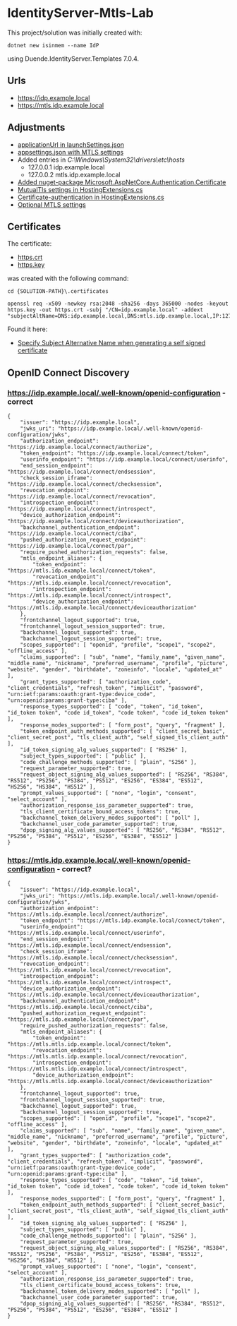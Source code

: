 # IdentityServer-Mtls-Lab

This project/solution was initially created with:

	dotnet new isinmem --name IdP

using Duende.IdentityServer.Templates 7.0.4.

## Urls

- https://idp.example.local
- https://mtls.idp.example.local

## Adjustments

- [applicationUrl in launchSettings.json](/Source/IdP/Properties/launchSettings.json#L9)
- [appsettings.json with MTLS settings](/Source/IdP/appsettings.json)
- Added entries in *C:\Windows\System32\drivers\etc\hosts*
	- 127.0.0.1 idp.example.local
	- 127.0.0.2 mtls.idp.example.local
- [Added nuget-package Microsoft.AspNetCore.Authentication.Certificate](/Source/IdP/IdP.csproj#L11)
- [MutualTls settings in HostingExtensions.cs](/Source/IdP/HostingExtensions.cs#L24)
- [Certificate-authentication in HostingExtensions.cs](/Source/IdP/HostingExtensions.cs#L50)
- [Optional MTLS settings](/Source/IdP/Program.cs#L16)

## Certificates

The certificate:

- [https.crt](/.certificates/https.crt)
- [https.key](/.certificates/https.key)

was created with the following command:

	cd {SOLUTION-PATH}\.certificates

	openssl req -x509 -newkey rsa:2048 -sha256 -days 365000 -nodes -keyout https.key -out https.crt -subj "/CN=idp.example.local" -addext "subjectAltName=DNS:idp.example.local,DNS:mtls.idp.example.local,IP:127.0.0.1,IP:127.0.0.2"

Found it here:

- [Specify Subject Alternative Name when generating a self signed certificate](https://stackoverflow.com/questions/33138148/specify-subject-alternative-name-when-generating-a-self-signed-certificate#answer-64344995)

## OpenID Connect Discovery

### https://idp.example.local/.well-known/openid-configuration - correct

	{
		"issuer": "https://idp.example.local",
		"jwks_uri": "https://idp.example.local/.well-known/openid-configuration/jwks",
		"authorization_endpoint": "https://idp.example.local/connect/authorize",
		"token_endpoint": "https://idp.example.local/connect/token",
		"userinfo_endpoint": "https://idp.example.local/connect/userinfo",
		"end_session_endpoint": "https://idp.example.local/connect/endsession",
		"check_session_iframe": "https://idp.example.local/connect/checksession",
		"revocation_endpoint": "https://idp.example.local/connect/revocation",
		"introspection_endpoint": "https://idp.example.local/connect/introspect",
		"device_authorization_endpoint": "https://idp.example.local/connect/deviceauthorization",
		"backchannel_authentication_endpoint": "https://idp.example.local/connect/ciba",
		"pushed_authorization_request_endpoint": "https://idp.example.local/connect/par",
		"require_pushed_authorization_requests": false,
		"mtls_endpoint_aliases": {
			"token_endpoint": "https://mtls.idp.example.local/connect/token",
			"revocation_endpoint": "https://mtls.idp.example.local/connect/revocation",
			"introspection_endpoint": "https://mtls.idp.example.local/connect/introspect",
			"device_authorization_endpoint": "https://mtls.idp.example.local/connect/deviceauthorization"
		},
		"frontchannel_logout_supported": true,
		"frontchannel_logout_session_supported": true,
		"backchannel_logout_supported": true,
		"backchannel_logout_session_supported": true,
		"scopes_supported": [ "openid", "profile", "scope1", "scope2", "offline_access" ],
		"claims_supported": [ "sub", "name", "family_name", "given_name", "middle_name", "nickname", "preferred_username", "profile", "picture", "website", "gender", "birthdate", "zoneinfo", "locale", "updated_at" ],
		"grant_types_supported": [ "authorization_code", "client_credentials", "refresh_token", "implicit", "password", "urn:ietf:params:oauth:grant-type:device_code", "urn:openid:params:grant-type:ciba" ],
		"response_types_supported": [ "code", "token", "id_token", "id_token token", "code id_token", "code token", "code id_token token" ],
		"response_modes_supported": [ "form_post", "query", "fragment" ],
		"token_endpoint_auth_methods_supported": [ "client_secret_basic", "client_secret_post", "tls_client_auth", "self_signed_tls_client_auth" ],
		"id_token_signing_alg_values_supported": [ "RS256" ],
		"subject_types_supported": [ "public" ],
		"code_challenge_methods_supported": [ "plain", "S256" ],
		"request_parameter_supported": true,
		"request_object_signing_alg_values_supported": [ "RS256", "RS384", "RS512", "PS256", "PS384", "PS512", "ES256", "ES384", "ES512", "HS256", "HS384", "HS512" ],
		"prompt_values_supported": [ "none", "login", "consent", "select_account" ],
		"authorization_response_iss_parameter_supported": true,
		"tls_client_certificate_bound_access_tokens": true,
		"backchannel_token_delivery_modes_supported": [ "poll" ],
		"backchannel_user_code_parameter_supported": true,
		"dpop_signing_alg_values_supported": [ "RS256", "RS384", "RS512", "PS256", "PS384", "PS512", "ES256", "ES384", "ES512" ]
	}

### https://mtls.idp.example.local/.well-known/openid-configuration - correct?

	{
		"issuer": "https://idp.example.local",
		"jwks_uri": "https://mtls.idp.example.local/.well-known/openid-configuration/jwks",
		"authorization_endpoint": "https://mtls.idp.example.local/connect/authorize",
		"token_endpoint": "https://mtls.idp.example.local/connect/token",
		"userinfo_endpoint": "https://mtls.idp.example.local/connect/userinfo",
		"end_session_endpoint": "https://mtls.idp.example.local/connect/endsession",
		"check_session_iframe": "https://mtls.idp.example.local/connect/checksession",
		"revocation_endpoint": "https://mtls.idp.example.local/connect/revocation",
		"introspection_endpoint": "https://mtls.idp.example.local/connect/introspect",
		"device_authorization_endpoint": "https://mtls.idp.example.local/connect/deviceauthorization",
		"backchannel_authentication_endpoint": "https://mtls.idp.example.local/connect/ciba",
		"pushed_authorization_request_endpoint": "https://mtls.idp.example.local/connect/par",
		"require_pushed_authorization_requests": false,
		"mtls_endpoint_aliases": {
			"token_endpoint": "https://mtls.mtls.idp.example.local/connect/token",
			"revocation_endpoint": "https://mtls.mtls.idp.example.local/connect/revocation",
			"introspection_endpoint": "https://mtls.mtls.idp.example.local/connect/introspect",
			"device_authorization_endpoint": "https://mtls.mtls.idp.example.local/connect/deviceauthorization"
		},
		"frontchannel_logout_supported": true,
		"frontchannel_logout_session_supported": true,
		"backchannel_logout_supported": true,
		"backchannel_logout_session_supported": true,
		"scopes_supported": [ "openid", "profile", "scope1", "scope2", "offline_access" ],
		"claims_supported": [ "sub", "name", "family_name", "given_name", "middle_name", "nickname", "preferred_username", "profile", "picture", "website", "gender", "birthdate", "zoneinfo", "locale", "updated_at" ],
		"grant_types_supported": [ "authorization_code", "client_credentials", "refresh_token", "implicit", "password", "urn:ietf:params:oauth:grant-type:device_code", "urn:openid:params:grant-type:ciba" ],
		"response_types_supported": [ "code", "token", "id_token", "id_token token", "code id_token", "code token", "code id_token token" ],
		"response_modes_supported": [ "form_post", "query", "fragment" ],
		"token_endpoint_auth_methods_supported": [ "client_secret_basic", "client_secret_post", "tls_client_auth", "self_signed_tls_client_auth" ],
		"id_token_signing_alg_values_supported": [ "RS256" ],
		"subject_types_supported": [ "public" ],
		"code_challenge_methods_supported": [ "plain", "S256" ],
		"request_parameter_supported": true,
		"request_object_signing_alg_values_supported": [ "RS256", "RS384", "RS512", "PS256", "PS384", "PS512", "ES256", "ES384", "ES512", "HS256", "HS384", "HS512" ],
		"prompt_values_supported": [ "none", "login", "consent", "select_account" ],
		"authorization_response_iss_parameter_supported": true,
		"tls_client_certificate_bound_access_tokens": true,
		"backchannel_token_delivery_modes_supported": [ "poll" ],
		"backchannel_user_code_parameter_supported": true,
		"dpop_signing_alg_values_supported": [ "RS256", "RS384", "RS512", "PS256", "PS384", "PS512", "ES256", "ES384", "ES512" ]
	}